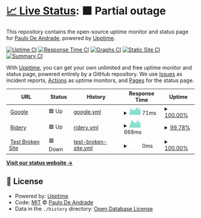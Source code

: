 # [📈 Live Status](https://demo.upptime.js.org): <!--live status--> **🟧 Partial outage**

This repository contains the open-source uptime monitor and status page for [Paulo De Andrade](vcoud.com), powered by [Upptime](https://github.com/upptime/upptime).

[![Uptime CI](https://github.com/paulofabri/urban-journey/workflows/Uptime%20CI/badge.svg)](https://github.com/paulofabri/urban-journey/actions?query=workflow%3A%22Uptime+CI%22)
[![Response Time CI](https://github.com/paulofabri/urban-journey/workflows/Response%20Time%20CI/badge.svg)](https://github.com/paulofabri/urban-journey/actions?query=workflow%3A%22Response+Time+CI%22)
[![Graphs CI](https://github.com/paulofabri/urban-journey/workflows/Graphs%20CI/badge.svg)](https://github.com/paulofabri/urban-journey/actions?query=workflow%3A%22Graphs+CI%22)
[![Static Site CI](https://github.com/paulofabri/urban-journey/workflows/Static%20Site%20CI/badge.svg)](https://github.com/paulofabri/urban-journey/actions?query=workflow%3A%22Static+Site+CI%22)
[![Summary CI](https://github.com/paulofabri/urban-journey/workflows/Summary%20CI/badge.svg)](https://github.com/paulofabri/urban-journey/actions?query=workflow%3A%22Summary+CI%22)

With [Upptime](https://upptime.js.org), you can get your own unlimited and free uptime monitor and status page, powered entirely by a GitHub repository. We use [Issues](https://github.com/paulofabri/urban-journey/issues) as incident reports, [Actions](https://github.com/paulofabri/urban-journey/actions) as uptime monitors, and [Pages](https://demo.upptime.js.org) for the status page.

<!--start: status pages-->
<!-- This summary is generated by Upptime (https://github.com/upptime/upptime) -->
<!-- Do not edit this manually, your changes will be overwritten -->
<!-- prettier-ignore -->
| URL | Status | History | Response Time | Uptime |
| --- | ------ | ------- | ------------- | ------ |
| <img alt="" src="https://favicons.githubusercontent.com/www.google.com" height="13"> [Google](https://www.google.com) | 🟩 Up | [google.yml](https://github.com/paulofabri/urban-journey/commits/HEAD/history/google.yml) | <details><summary><img alt="Response time graph" src="./graphs/google/response-time-week.png" height="20"> 71ms</summary><br><a href="https://paulofabri.github.io/urban-journey/history/google"><img alt="Response time 73" src="https://img.shields.io/endpoint?url=https%3A%2F%2Fraw.githubusercontent.com%2Fpaulofabri%2Furban-journey%2FHEAD%2Fapi%2Fgoogle%2Fresponse-time.json"></a><br><a href="https://paulofabri.github.io/urban-journey/history/google"><img alt="24-hour response time 87" src="https://img.shields.io/endpoint?url=https%3A%2F%2Fraw.githubusercontent.com%2Fpaulofabri%2Furban-journey%2FHEAD%2Fapi%2Fgoogle%2Fresponse-time-day.json"></a><br><a href="https://paulofabri.github.io/urban-journey/history/google"><img alt="7-day response time 71" src="https://img.shields.io/endpoint?url=https%3A%2F%2Fraw.githubusercontent.com%2Fpaulofabri%2Furban-journey%2FHEAD%2Fapi%2Fgoogle%2Fresponse-time-week.json"></a><br><a href="https://paulofabri.github.io/urban-journey/history/google"><img alt="30-day response time 69" src="https://img.shields.io/endpoint?url=https%3A%2F%2Fraw.githubusercontent.com%2Fpaulofabri%2Furban-journey%2FHEAD%2Fapi%2Fgoogle%2Fresponse-time-month.json"></a><br><a href="https://paulofabri.github.io/urban-journey/history/google"><img alt="1-year response time 73" src="https://img.shields.io/endpoint?url=https%3A%2F%2Fraw.githubusercontent.com%2Fpaulofabri%2Furban-journey%2FHEAD%2Fapi%2Fgoogle%2Fresponse-time-year.json"></a></details> | <details><summary><a href="https://paulofabri.github.io/urban-journey/history/google">100.00%</a></summary><a href="https://paulofabri.github.io/urban-journey/history/google"><img alt="All-time uptime 100.00%" src="https://img.shields.io/endpoint?url=https%3A%2F%2Fraw.githubusercontent.com%2Fpaulofabri%2Furban-journey%2FHEAD%2Fapi%2Fgoogle%2Fuptime.json"></a><br><a href="https://paulofabri.github.io/urban-journey/history/google"><img alt="24-hour uptime 100.00%" src="https://img.shields.io/endpoint?url=https%3A%2F%2Fraw.githubusercontent.com%2Fpaulofabri%2Furban-journey%2FHEAD%2Fapi%2Fgoogle%2Fuptime-day.json"></a><br><a href="https://paulofabri.github.io/urban-journey/history/google"><img alt="7-day uptime 100.00%" src="https://img.shields.io/endpoint?url=https%3A%2F%2Fraw.githubusercontent.com%2Fpaulofabri%2Furban-journey%2FHEAD%2Fapi%2Fgoogle%2Fuptime-week.json"></a><br><a href="https://paulofabri.github.io/urban-journey/history/google"><img alt="30-day uptime 100.00%" src="https://img.shields.io/endpoint?url=https%3A%2F%2Fraw.githubusercontent.com%2Fpaulofabri%2Furban-journey%2FHEAD%2Fapi%2Fgoogle%2Fuptime-month.json"></a><br><a href="https://paulofabri.github.io/urban-journey/history/google"><img alt="1-year uptime 100.00%" src="https://img.shields.io/endpoint?url=https%3A%2F%2Fraw.githubusercontent.com%2Fpaulofabri%2Furban-journey%2FHEAD%2Fapi%2Fgoogle%2Fuptime-year.json"></a></details>
| <img alt="" src="https://favicons.githubusercontent.com/admin.ridery.app" height="13"> [Ridery](https://admin.ridery.app/admin) | 🟩 Up | [ridery.yml](https://github.com/paulofabri/urban-journey/commits/HEAD/history/ridery.yml) | <details><summary><img alt="Response time graph" src="./graphs/ridery/response-time-week.png" height="20"> 668ms</summary><br><a href="https://paulofabri.github.io/urban-journey/history/ridery"><img alt="Response time 708" src="https://img.shields.io/endpoint?url=https%3A%2F%2Fraw.githubusercontent.com%2Fpaulofabri%2Furban-journey%2FHEAD%2Fapi%2Fridery%2Fresponse-time.json"></a><br><a href="https://paulofabri.github.io/urban-journey/history/ridery"><img alt="24-hour response time 637" src="https://img.shields.io/endpoint?url=https%3A%2F%2Fraw.githubusercontent.com%2Fpaulofabri%2Furban-journey%2FHEAD%2Fapi%2Fridery%2Fresponse-time-day.json"></a><br><a href="https://paulofabri.github.io/urban-journey/history/ridery"><img alt="7-day response time 668" src="https://img.shields.io/endpoint?url=https%3A%2F%2Fraw.githubusercontent.com%2Fpaulofabri%2Furban-journey%2FHEAD%2Fapi%2Fridery%2Fresponse-time-week.json"></a><br><a href="https://paulofabri.github.io/urban-journey/history/ridery"><img alt="30-day response time 712" src="https://img.shields.io/endpoint?url=https%3A%2F%2Fraw.githubusercontent.com%2Fpaulofabri%2Furban-journey%2FHEAD%2Fapi%2Fridery%2Fresponse-time-month.json"></a><br><a href="https://paulofabri.github.io/urban-journey/history/ridery"><img alt="1-year response time 708" src="https://img.shields.io/endpoint?url=https%3A%2F%2Fraw.githubusercontent.com%2Fpaulofabri%2Furban-journey%2FHEAD%2Fapi%2Fridery%2Fresponse-time-year.json"></a></details> | <details><summary><a href="https://paulofabri.github.io/urban-journey/history/ridery">99.78%</a></summary><a href="https://paulofabri.github.io/urban-journey/history/ridery"><img alt="All-time uptime 99.86%" src="https://img.shields.io/endpoint?url=https%3A%2F%2Fraw.githubusercontent.com%2Fpaulofabri%2Furban-journey%2FHEAD%2Fapi%2Fridery%2Fuptime.json"></a><br><a href="https://paulofabri.github.io/urban-journey/history/ridery"><img alt="24-hour uptime 100.00%" src="https://img.shields.io/endpoint?url=https%3A%2F%2Fraw.githubusercontent.com%2Fpaulofabri%2Furban-journey%2FHEAD%2Fapi%2Fridery%2Fuptime-day.json"></a><br><a href="https://paulofabri.github.io/urban-journey/history/ridery"><img alt="7-day uptime 99.78%" src="https://img.shields.io/endpoint?url=https%3A%2F%2Fraw.githubusercontent.com%2Fpaulofabri%2Furban-journey%2FHEAD%2Fapi%2Fridery%2Fuptime-week.json"></a><br><a href="https://paulofabri.github.io/urban-journey/history/ridery"><img alt="30-day uptime 99.65%" src="https://img.shields.io/endpoint?url=https%3A%2F%2Fraw.githubusercontent.com%2Fpaulofabri%2Furban-journey%2FHEAD%2Fapi%2Fridery%2Fuptime-month.json"></a><br><a href="https://paulofabri.github.io/urban-journey/history/ridery"><img alt="1-year uptime 99.86%" src="https://img.shields.io/endpoint?url=https%3A%2F%2Fraw.githubusercontent.com%2Fpaulofabri%2Furban-journey%2FHEAD%2Fapi%2Fridery%2Fuptime-year.json"></a></details>
| <img alt="" src="https://favicons.githubusercontent.com/thissitedoesnotexist.koj.co" height="13"> [Test Broken Site](https://thissitedoesnotexist.koj.co) | 🟥 Down | [test-broken-site.yml](https://github.com/paulofabri/urban-journey/commits/HEAD/history/test-broken-site.yml) | <details><summary><img alt="Response time graph" src="./graphs/test-broken-site/response-time-week.png" height="20"> 0ms</summary><br><a href="https://paulofabri.github.io/urban-journey/history/test-broken-site"><img alt="Response time 0" src="https://img.shields.io/endpoint?url=https%3A%2F%2Fraw.githubusercontent.com%2Fpaulofabri%2Furban-journey%2FHEAD%2Fapi%2Ftest-broken-site%2Fresponse-time.json"></a><br><a href="https://paulofabri.github.io/urban-journey/history/test-broken-site"><img alt="24-hour response time 0" src="https://img.shields.io/endpoint?url=https%3A%2F%2Fraw.githubusercontent.com%2Fpaulofabri%2Furban-journey%2FHEAD%2Fapi%2Ftest-broken-site%2Fresponse-time-day.json"></a><br><a href="https://paulofabri.github.io/urban-journey/history/test-broken-site"><img alt="7-day response time 0" src="https://img.shields.io/endpoint?url=https%3A%2F%2Fraw.githubusercontent.com%2Fpaulofabri%2Furban-journey%2FHEAD%2Fapi%2Ftest-broken-site%2Fresponse-time-week.json"></a><br><a href="https://paulofabri.github.io/urban-journey/history/test-broken-site"><img alt="30-day response time 0" src="https://img.shields.io/endpoint?url=https%3A%2F%2Fraw.githubusercontent.com%2Fpaulofabri%2Furban-journey%2FHEAD%2Fapi%2Ftest-broken-site%2Fresponse-time-month.json"></a><br><a href="https://paulofabri.github.io/urban-journey/history/test-broken-site"><img alt="1-year response time 0" src="https://img.shields.io/endpoint?url=https%3A%2F%2Fraw.githubusercontent.com%2Fpaulofabri%2Furban-journey%2FHEAD%2Fapi%2Ftest-broken-site%2Fresponse-time-year.json"></a></details> | <details><summary><a href="https://paulofabri.github.io/urban-journey/history/test-broken-site">100.00%</a></summary><a href="https://paulofabri.github.io/urban-journey/history/test-broken-site"><img alt="All-time uptime 100.00%" src="https://img.shields.io/endpoint?url=https%3A%2F%2Fraw.githubusercontent.com%2Fpaulofabri%2Furban-journey%2FHEAD%2Fapi%2Ftest-broken-site%2Fuptime.json"></a><br><a href="https://paulofabri.github.io/urban-journey/history/test-broken-site"><img alt="24-hour uptime 100.00%" src="https://img.shields.io/endpoint?url=https%3A%2F%2Fraw.githubusercontent.com%2Fpaulofabri%2Furban-journey%2FHEAD%2Fapi%2Ftest-broken-site%2Fuptime-day.json"></a><br><a href="https://paulofabri.github.io/urban-journey/history/test-broken-site"><img alt="7-day uptime 100.00%" src="https://img.shields.io/endpoint?url=https%3A%2F%2Fraw.githubusercontent.com%2Fpaulofabri%2Furban-journey%2FHEAD%2Fapi%2Ftest-broken-site%2Fuptime-week.json"></a><br><a href="https://paulofabri.github.io/urban-journey/history/test-broken-site"><img alt="30-day uptime 100.00%" src="https://img.shields.io/endpoint?url=https%3A%2F%2Fraw.githubusercontent.com%2Fpaulofabri%2Furban-journey%2FHEAD%2Fapi%2Ftest-broken-site%2Fuptime-month.json"></a><br><a href="https://paulofabri.github.io/urban-journey/history/test-broken-site"><img alt="1-year uptime 100.00%" src="https://img.shields.io/endpoint?url=https%3A%2F%2Fraw.githubusercontent.com%2Fpaulofabri%2Furban-journey%2FHEAD%2Fapi%2Ftest-broken-site%2Fuptime-year.json"></a></details>

<!--end: status pages-->

[**Visit our status website →**](https://demo.upptime.js.org)

## 📄 License

- Powered by: [Upptime](https://github.com/upptime/upptime)
- Code: [MIT](./LICENSE) © [Paulo De Andrade](vcoud.com)
- Data in the `./history` directory: [Open Database License](https://opendatacommons.org/licenses/odbl/1-0/)

